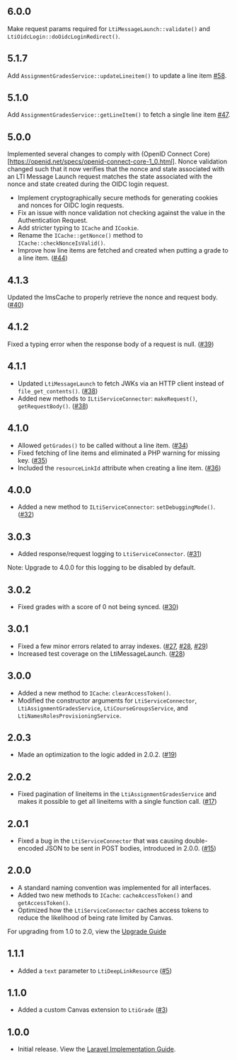 ## 6.0.0

Make request params required for `LtiMessageLaunch::validate()` and `LtiOidcLogin::doOidcLoginRedirect()`.

## 5.1.7

Add `AssignmentGradesService::updateLineitem()` to update a line item [#58](https://github.com/packbackbooks/lti-1-3-php-library/pull/58).

## 5.1.0

Add `AssignmentGradesService::getLineItem()` to fetch a single line item [#47](https://github.com/packbackbooks/lti-1-3-php-library/pull/47).

## 5.0.0

Implemented several changes to comply with (OpenID Connect Core)[https://openid.net/specs/openid-connect-core-1_0.html]. Nonce validation changed such that it now verifies that the nonce and state associated with an LTI Message Launch request matches the state associated with the nonce and state created during the OIDC login request.

* Implement cryptographically secure methods for generating cookies and nonces for OIDC login requests.
* Fix an issue with nonce validation not checking against the value in the Authentication Request.
* Add stricter typing to `ICache` and `ICookie`.
* Rename the `ICache::getNonce()` method to `ICache::checkNonceIsValid()`.
* Improve how line items are fetched and created when putting a grade to a line item. ([#44](https://github.com/packbackbooks/lti-1-3-php-library/pull/44))

## 4.1.3

Updated the ImsCache to properly retrieve the nonce and request body. ([#40](https://github.com/packbackbooks/lti-1-3-php-library/pull/40))

## 4.1.2

Fixed a typing error when the response body of a request is null. ([#39](https://github.com/packbackbooks/lti-1-3-php-library/pull/39))

## 4.1.1

* Updated `LtiMessageLaunch` to fetch JWKs via an HTTP client instead of `file_get_contents()`. ([#38](https://github.com/packbackbooks/lti-1-3-php-library/pull/38))
* Added new methods to `ILtiServiceConnector`: `makeRequest()`, `getRequestBody()`. ([#38](https://github.com/packbackbooks/lti-1-3-php-library/pull/38))

## 4.1.0

* Allowed `getGrades()` to be called without a line item. ([#34](https://github.com/packbackbooks/lti-1-3-php-library/pull/34))
* Fixed fetching of line items and eliminated a PHP warning for missing key. ([#35](https://github.com/packbackbooks/lti-1-3-php-library/pull/35))
* Included the `resourceLinkId` attribute when creating a line item. ([#36](https://github.com/packbackbooks/lti-1-3-php-library/pull/36))

## 4.0.0

* Added a new method to `ILtiServiceConnector`: `setDebuggingMode()`. ([#32](https://github.com/packbackbooks/lti-1-3-php-library/pull/32))

## 3.0.3

* Added response/request logging to `LtiServiceConnector`. ([#31](https://github.com/packbackbooks/lti-1-3-php-library/pull/31))

Note: Upgrade to 4.0.0 for this logging to be disabled by default.

## 3.0.2

* Fixed grades with a score of 0 not being synced. ([#30](https://github.com/packbackbooks/lti-1-3-php-library/pull/30))

## 3.0.1

* Fixed a few minor errors related to array indexes. ([#27](https://github.com/packbackbooks/lti-1-3-php-library/pull/27), [#28](https://github.com/packbackbooks/lti-1-3-php-library/pull/28), [#29](https://github.com/packbackbooks/lti-1-3-php-library/pull/29))
* Increased test coverage on the LtiMessageLaunch. ([#28](https://github.com/packbackbooks/lti-1-3-php-library/pull/28))

## 3.0.0

* Added a new method to `ICache`: `clearAccessToken()`.
* Modified the constructor arguments for `LtiServiceConnector`, `LtiAssignmentGradesService`, `LtiCourseGroupsService`, and `LtiNamesRolesProvisioningService`.

## 2.0.3

* Made an optimization to the logic added in 2.0.2. ([#19](https://github.com/packbackbooks/lti-1-3-php-library/pull/19))

## 2.0.2

* Fixed pagination of lineitems in the `LtiAssignmentGradesService` and makes it possible to get all lineitems with a single function call. ([#17](https://github.com/packbackbooks/lti-1-3-php-library/pull/17))

## 2.0.1

* Fixed a bug in the `LtiServiceConnector` that was causing double-encoded JSON to be sent in POST bodies, introduced in 2.0.0. ([#15](https://github.com/packbackbooks/lti-1-3-php-library/pull/15))

## 2.0.0

* A standard naming convention was implemented for all interfaces.
* Added two new methods to `ICache`: `cacheAccessToken()` and `getAccessToken()`.
* Optimized how the `LtiServiceConnector` caches access tokens to reduce the likelihood of being rate limited by Canvas.

For upgrading from 1.0 to 2.0, view the [Upgrade Guide](UPGRADES.md)

## 1.1.1

* Added a `text` parameter to `LtiDeepLinkResource` ([#5](https://github.com/packbackbooks/lti-1-3-php-library/pull/5))

## 1.1.0

* Added a custom Canvas extension to `LtiGrade` ([#3](https://github.com/packbackbooks/lti-1-3-php-library/pull/3))

## 1.0.0

* Initial release. View the [Laravel Implementation Guide](https://github.com/packbackbooks/lti-1-3-php-library/wiki/Laravel-Implementation-Guide).
